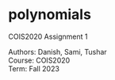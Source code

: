 # polynomials
COIS2020 Assignment 1

Authors: Danish, Sami, Tushar   
Course: COIS2020   
Term: Fall 2023
